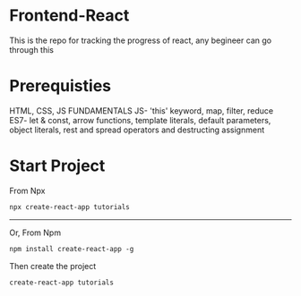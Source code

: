 # Frontend-React

This is the repo for tracking the progress of react, any begineer can go through this

# Prerequisties
HTML, CSS, JS FUNDAMENTALS
JS-    'this' keyword, map, filter, reduce
ES7-   let & const, arrow functions, template literals, default parameters, object literals, rest and spread operators
       and destructing assignment

# Start Project
From Npx
```md
npx create-react-app tutorials
```
***
Or, From Npm
```md
npm install create-react-app -g
```
Then create the project
```md
create-react-app tutorials
```